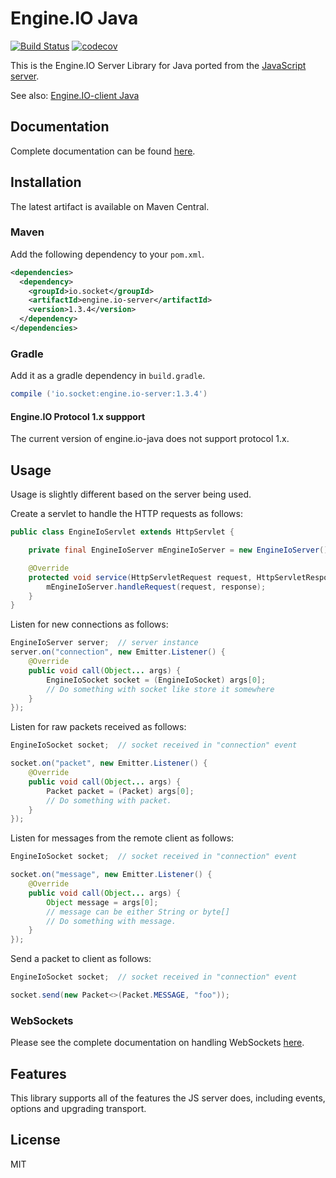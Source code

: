 # Engine.IO Java
[![Build Status](https://travis-ci.org/socketio/engine.io-server-java.png?branch=master)](https://travis-ci.org/socketio/engine.io-server-java) [![codecov](https://codecov.io/gh/socketio/engine.io-server-java/branch/master/graph/badge.svg)](https://codecov.io/gh/socketio/engine.io-server-java)

This is the Engine.IO Server Library for Java ported from the [JavaScript server](https://github.com/socketio/engine.io).

See also: [Engine.IO-client Java](https://github.com/socketio/engine.io-client-java)

## Documentation
Complete documentation can be found [here](https://socketio.github.io/engine.io-server-java/).

## Installation
The latest artifact is available on Maven Central.

### Maven
Add the following dependency to your `pom.xml`.

```xml
<dependencies>
  <dependency>
    <groupId>io.socket</groupId>
    <artifactId>engine.io-server</artifactId>
    <version>1.3.4</version>
  </dependency>
</dependencies>
```

### Gradle
Add it as a gradle dependency in `build.gradle`.

```groovy
compile ('io.socket:engine.io-server:1.3.4')
```

#### Engine.IO Protocol 1.x suppport

The current version of engine.io-java does not support protocol 1.x.

## Usage
Usage is slightly different based on the server being used.

Create a servlet to handle the HTTP requests as follows:
```java
public class EngineIoServlet extends HttpServlet {

    private final EngineIoServer mEngineIoServer = new EngineIoServer();

    @Override
    protected void service(HttpServletRequest request, HttpServletResponse response) throws IOException {
        mEngineIoServer.handleRequest(request, response);
    }
}
```

Listen for new connections as follows:
```java
EngineIoServer server;  // server instance
server.on("connection", new Emitter.Listener() {
    @Override
    public void call(Object... args) {
        EngineIoSocket socket = (EngineIoSocket) args[0];
        // Do something with socket like store it somewhere
    }
});
```

Listen for raw packets received as follows:
```java
EngineIoSocket socket;  // socket received in "connection" event

socket.on("packet", new Emitter.Listener() {
    @Override
    public void call(Object... args) {
        Packet packet = (Packet) args[0];
        // Do something with packet.
    }
});
```

Listen for messages from the remote client as follows:
```java
EngineIoSocket socket;  // socket received in "connection" event

socket.on("message", new Emitter.Listener() {
    @Override
    public void call(Object... args) {
        Object message = args[0];
        // message can be either String or byte[]
        // Do something with message.
    }
});
```

Send a packet to client as follows:
```java
EngineIoSocket socket;  // socket received in "connection" event

socket.send(new Packet<>(Packet.MESSAGE, "foo"));
```

### WebSockets
Please see the complete documentation on handling WebSockets [here](https://socketio.github.io/engine.io-server-java/using.html#websocket-connections).

## Features
This library supports all of the features the JS server does, including events, options and upgrading transport.

## License

MIT

